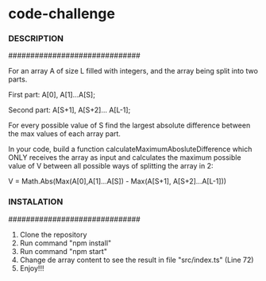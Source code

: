 # code-challenge
### DESCRIPTION
##############################

For an array A of size L filled with integers, and the array being split into two parts.

First part: A[0], A[1]...A[S];

Second part: A[S+1], A[S+2]... A[L-1];

For every possible value of S find the largest absolute difference between the max
values of each array part.

In your code, build a function calculateMaximumAbosluteDifference
which ONLY receives the array as input and calculates the maximum
possible value of V between all possible ways of splitting the array
in 2:

V = Math.Abs(Max(A[0],A[1]...A[S]) - Max(A[S+1], A[S+2]...A[L-1]))


### INSTALATION
##############################

1. Clone the repository
2. Run command "npm install" 
3. Run command "npm start"
4. Change de array content to see the result in file "src/index.ts" (Line 72)
5. Enjoy!!!
